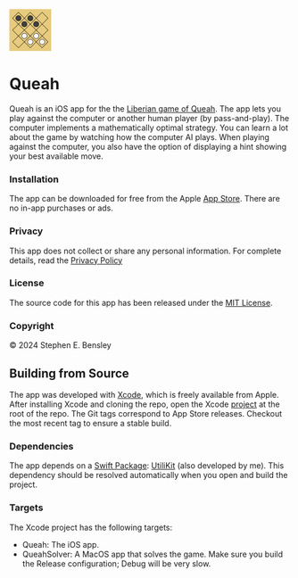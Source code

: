  <img src="docs/app-icon.png" alt="icon" width="75" height="75">

# Queah

Queah is an iOS app for the the [Liberian game of Queah](https://en.wikipedia.org/wiki/Liberian_Queah). The app lets you play against the computer or another human player (by pass-and-play). The computer implements a mathematically optimal strategy. You can learn a lot about the game by watching how the computer AI plays. When playing against the computer, you also have the option of displaying a hint showing your best available move.

### Installation

The app can be downloaded for free from the Apple [App Store](https://apps.apple.com/us/app/id6450433350/). There are no in-app purchases or ads.

### Privacy

This app does not collect or share any personal information. For complete details, read the [Privacy Policy](https://stephenbensley.github.io/Queah/privacy.html)

### License

The source code for this app has been released under the [MIT License](LICENSE).

### Copyright

© 2024 Stephen E. Bensley

## Building from Source

The app was developed with [Xcode](https://developer.apple.com/xcode/), which is freely available from Apple. After installing Xcode and cloning the repo, open the Xcode [project](Queah.xcodeproj) at the root of the repo. The Git tags correspond to App Store releases. Checkout the most recent tag to ensure a stable build.

### Dependencies

The app depends on a [Swift Package](https://www.swift.org/packages/): [UtiliKit](https://github.com/stephenbensley/UtiliKit) (also developed by me). This dependency should be resolved automatically when you open and build the project.

### Targets

The Xcode project has the following targets:

- Queah: The iOS app.
- QueahSolver: A MacOS app that solves the game. Make sure you build the Release configuration; Debug will be very slow.
